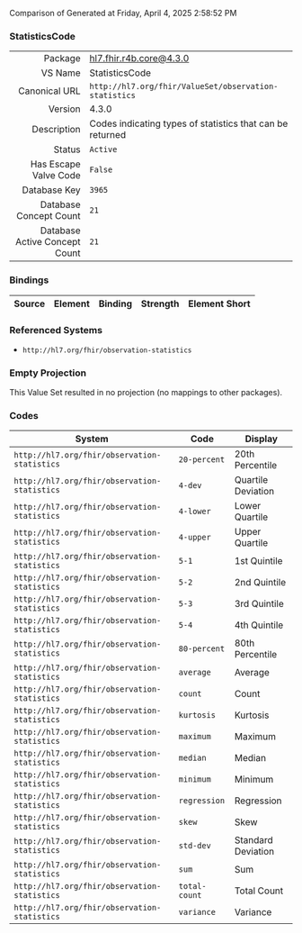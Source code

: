Comparison of 
Generated at Friday, April 4, 2025 2:58:52 PM

### StatisticsCode

|      |     |
| ---: | --- |
| Package | hl7.fhir.r4b.core@4.3.0 |
| VS Name | StatisticsCode |
| Canonical URL | `http://hl7.org/fhir/ValueSet/observation-statistics` |
| Version | 4.3.0 |
| Description | Codes indicating types of statistics that can be returned |
| Status | `Active` |
| Has Escape Valve Code | `False` |
| Database Key | `3965` |
| Database Concept Count | `21` |
| Database Active Concept Count | `21` |
### Bindings

| Source | Element | Binding | Strength | Element Short |
| ------ | ------- | ------- | -------- | ------------- |

### Referenced Systems

* `http://hl7.org/fhir/observation-statistics`
### Empty Projection

This Value Set resulted in no projection (no mappings to other packages).

### Codes

| System | Code | Display |
| ------ | ---- | ------- |
| `http://hl7.org/fhir/observation-statistics` | `20-percent` | 20th Percentile |
| `http://hl7.org/fhir/observation-statistics` | `4-dev` | Quartile Deviation |
| `http://hl7.org/fhir/observation-statistics` | `4-lower` | Lower Quartile |
| `http://hl7.org/fhir/observation-statistics` | `4-upper` | Upper Quartile |
| `http://hl7.org/fhir/observation-statistics` | `5-1` | 1st Quintile |
| `http://hl7.org/fhir/observation-statistics` | `5-2` | 2nd Quintile |
| `http://hl7.org/fhir/observation-statistics` | `5-3` | 3rd Quintile |
| `http://hl7.org/fhir/observation-statistics` | `5-4` | 4th Quintile |
| `http://hl7.org/fhir/observation-statistics` | `80-percent` | 80th Percentile |
| `http://hl7.org/fhir/observation-statistics` | `average` | Average |
| `http://hl7.org/fhir/observation-statistics` | `count` | Count |
| `http://hl7.org/fhir/observation-statistics` | `kurtosis` | Kurtosis |
| `http://hl7.org/fhir/observation-statistics` | `maximum` | Maximum |
| `http://hl7.org/fhir/observation-statistics` | `median` | Median |
| `http://hl7.org/fhir/observation-statistics` | `minimum` | Minimum |
| `http://hl7.org/fhir/observation-statistics` | `regression` | Regression |
| `http://hl7.org/fhir/observation-statistics` | `skew` | Skew |
| `http://hl7.org/fhir/observation-statistics` | `std-dev` | Standard Deviation |
| `http://hl7.org/fhir/observation-statistics` | `sum` | Sum |
| `http://hl7.org/fhir/observation-statistics` | `total-count` | Total Count |
| `http://hl7.org/fhir/observation-statistics` | `variance` | Variance |
